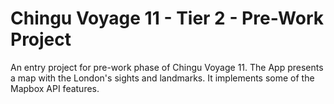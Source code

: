 # Chingu Voyage 11 - Tier 2 - Pre-Work Project

An entry project for pre-work phase of Chingu Voyage 11. 
The App presents a map with the London's sights and landmarks. It implements some of the Mapbox API features.

